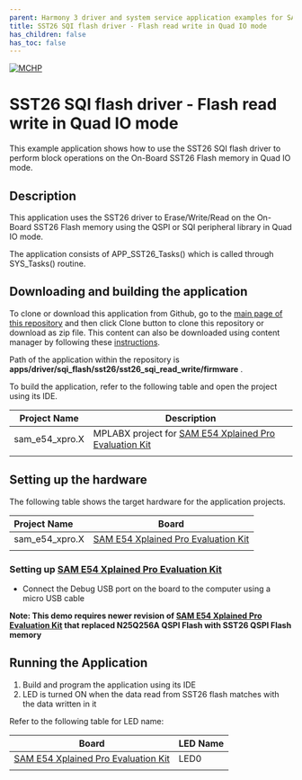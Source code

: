 ```yaml
---
parent: Harmony 3 driver and system service application examples for SAM D5X/E5X family
title: SST26 SQI flash driver - Flash read write in Quad IO mode 
has_children: false
has_toc: false
---
```


[![MCHP](https://www.microchip.com/ResourcePackages/Microchip/assets/dist/images/logo.png)](https://www.microchip.com)

# SST26 SQI flash driver - Flash read write in Quad IO mode

This example application shows how to use the SST26 SQI flash driver to perform block operations on the On-Board SST26 Flash memory in Quad IO mode.

## Description

This application uses the SST26 driver to Erase/Write/Read on the On-Board SST26 Flash memory using the QSPI or SQI peripheral library in Quad IO mode.

The application consists of APP_SST26_Tasks() which is called through SYS_Tasks() routine.

## Downloading and building the application

To clone or download this application from Github, go to the [main page of this repository](https://github.com/Microchip-MPLAB-Harmony/core_apps_sam_d5x_e5x) and then click Clone button to clone this repository or download as zip file.
This content can also be downloaded using content manager by following these [instructions](https://github.com/Microchip-MPLAB-Harmony/contentmanager/wiki).

Path of the application within the repository is **apps/driver/sqi_flash/sst26/sst26_sqi_read_write/firmware** .

To build the application, refer to the following table and open the project using its IDE.

| Project Name      | Description                                    |
| ----------------- | ---------------------------------------------- |
| sam_e54_xpro.X | MPLABX project for [SAM E54 Xplained Pro Evaluation Kit](https://www.microchip.com/developmenttools/ProductDetails/atsame54-xpro) |
|||

## Setting up the hardware

The following table shows the target hardware for the application projects.

| Project Name| Board|
|:---------|:---------:|
| sam_e54_xpro.X | [SAM E54 Xplained Pro Evaluation Kit](https://www.microchip.com/developmenttools/ProductDetails/atsame54-xpro) |
|||

### Setting up [SAM E54 Xplained Pro Evaluation Kit](https://www.microchip.com/developmenttools/ProductDetails/atsame54-xpro)

- Connect the Debug USB port on the board to the computer using a micro USB cable

**Note: This demo requires newer revision of [SAM E54 Xplained Pro Evaluation Kit](https://www.microchip.com/developmenttools/ProductDetails/atsame54-xpro) that replaced N25Q256A QSPI Flash with SST26 QSPI Flash memory**

## Running the Application

1. Build and program the application using its IDE
2. LED is turned ON when the data read from SST26 flash matches with the data written in it

Refer to the following table for LED name:

| Board | LED Name |
| ----- | -------- |
|  [SAM E54 Xplained Pro Evaluation Kit](https://www.microchip.com/developmenttools/ProductDetails/atsame54-xpro) | LED0 |
|||
